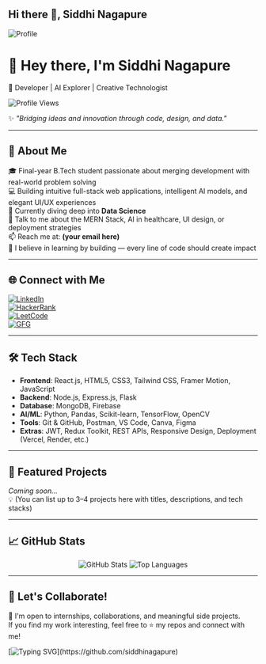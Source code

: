## Hi there 👋,  Siddhi Nagapure 

![Profile](https://github.com/user-attachments/assets/b5a069f8-2b46-49b0-9319-3dbe214b8370)

# 👋 Hey there, I'm Siddhi Nagapure

🚀 Developer | AI Explorer | Creative Technologist

![Profile Views](https://komarev.com/ghpvc/?username=siddhinagapure&label=Profile%20views&color=0e75b6&style=flat)

✨ *"Bridging ideas and innovation through code, design, and data."*

---

## 💫 About Me

🎓 Final-year B.Tech student passionate about merging development with real-world problem solving  
💻 Building intuitive full-stack web applications, intelligent AI models, and elegant UI/UX experiences  
🌱 Currently diving deep into **Data Science**  
💬 Talk to me about the MERN Stack, AI in healthcare, UI design, or deployment strategies  
📫 Reach me at: **(your email here)**  
🧠 I believe in learning by building — every line of code should create impact

---

## 🌐 Connect with Me

<!-- Icons only, links to be added later -->
[![LinkedIn](https://img.shields.io/badge/LinkedIn-blue?logo=linkedin)]()  
[![HackerRank](https://img.shields.io/badge/HackerRank-2EC866?logo=HackerRank&logoColor=white)]()  
[![LeetCode](https://img.shields.io/badge/LeetCode-orange?logo=LeetCode)]()  
[![GFG](https://img.shields.io/badge/GeeksforGeeks-0F9D58?logo=GeeksforGeeks&logoColor=white)]()

---

## 🛠️ Tech Stack

- **Frontend**: React.js, HTML5, CSS3, Tailwind CSS, Framer Motion, JavaScript  
- **Backend**: Node.js, Express.js, Flask  
- **Database**: MongoDB, Firebase  
- **AI/ML**: Python, Pandas, Scikit-learn, TensorFlow, OpenCV  
- **Tools**: Git & GitHub, Postman, VS Code, Canva, Figma  
- **Extras**: JWT, Redux Toolkit, REST APIs, Responsive Design, Deployment (Vercel, Render, etc.)

---

## 💼 Featured Projects

_Coming soon..._  
💡 (You can list up to 3–4 projects here with titles, descriptions, and tech stacks)

---

## 📈 GitHub Stats

<p align="center">
  <img src="https://github-readme-stats.vercel.app/api?username=siddhinagapure&show_icons=true&theme=react" alt="GitHub Stats" />
  <img src="https://github-readme-stats.vercel.app/api/top-langs/?username=siddhinagapure&layout=compact&theme=react" alt="Top Languages" />
</p>

---

## 🌟 Let's Collaborate!

💬 I'm open to internships, collaborations, and meaningful side projects.  
If you find my work interesting, feel free to ⭐ my repos and connect with me!

[![Typing SVG](https://readme-typing-svg.herokuapp.com?font=Fira+Code&size=18&duration=3000&pause=1000&color=57E6FF&center=true&vCenter=true&width=435&lines=Let's+Build+Something+Amazing!)](https://github.com/siddhinagapure)
